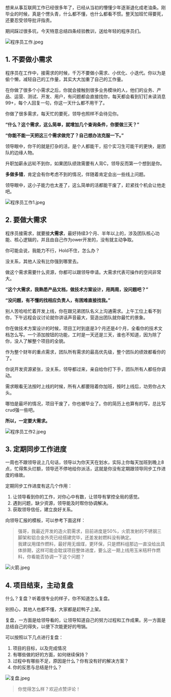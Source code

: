 想来从事互联网工作已经很多年了，已经从当初的懵懂少年逐渐退化成老油条。刚毕业的时候，真是个愣头青，什么都不懂，也什么都看不惯。整天加班忙得要死，还要忍受领导批评指责。

期间踩过很多坑，今天特意总结四条经验教训，送给年轻的程序员们。


![程序员工作.jpeg](https://p9-juejin.byteimg.com/tos-cn-i-k3u1fbpfcp/dcbb638a169e42529012f836e3dac499~tplv-k3u1fbpfcp-watermark.image?)



## 1. 不要做小需求

程序员在工作中，接需求的时候，千万不要做小需求、小优化、小迭代。你以为是偷个懒，减轻自己的工作量，其实大大加重了自己的工作量。

在你做了很多个小需求之后，你就会接触到很多业务模块的人，他们的业务、产品、运营、测试、开发、用户，有问题都会直接找你，每天都会看到钉钉未读消息99+，每个人回复一句，你这一天什么都不用干了。

你做了很多需求，每天忙的要死，领导也照样不会待见你。

**“什么？这个需求，这么简单，就增加几个查询条件，你要做三天？”**

**“你能不能一天把这三个需求做完了？自己想办法克服一下。”**

领导眼中，你干的就是打杂的活，是个人都能干，招个实习生可能干的更快，是团队的边缘人物。

升职加薪永远轮不到你，如果团队绩效需要有人背C，领导反而第一个想到是你。

**多做多错**，肯定会有你考虑不到的情况，伴随着肯定会出一些线上问题。

领导眼中，这小子能力也太差了，这么简单的活都能干废了，赶紧找个机会让他走吧。


![程序员工作1.jpeg](https://p6-juejin.byteimg.com/tos-cn-i-k3u1fbpfcp/08af041c4d434784a850bbe4e8d50a4a~tplv-k3u1fbpfcp-watermark.image?)



## 2. 要做大需求

程序员接需求，就要接**大需求**，最好持续3个月、半年以上的，涉及团队核心功能、核心逻辑的，并且由自己作为ower开发的，没有就主动争取。

你可能会说，我能力不行，Hold不住，怎么办？

没关系，其他人没有比你强到哪里去。

做这个需求需要什么资源，你都可以跟领导申请。大需求代表可操作的空间非常大。

**“这个大需求，我熟悉产品文档，做技术方案设计，用两周，没问题吧？”**

**“没问题，有不懂的找相应负责人，有困难直接找我。”**

别人苦哈哈忙着开发上线，你在跟兄弟团队名义上沟通需求。上午工位上看不到你，下午远程会议讨论就你讲话声音最大，营造出团队就你最忙的景象。

你在做技术方案设计的时候，项目工时到底是3个月还是4个月，全看你的技术文档怎么写。一个添加按钮的功能，工时是一天还是三天，谁也不知道，因为除了你，没人了解整个项目的全貌。

作为整个财年的重点需求，团队所有需求的最高优先级，整个团队的绩效都看你的了。

你说开发资源紧张，没关系，领导都过来，亲自给你打下手，团队所有人都任你调动。

需求眼看无法按时上线的时候，所有人都要陪着你加班，按时上线后，功劳你占大头。

哪怕是最坏的情况，项目干废了，你也被毕业了。你的简历上也算有的写，总比写crud强一些吧。

**所以，一定要大需求。**


![程序员工作2.jpeg](https://p6-juejin.byteimg.com/tos-cn-i-k3u1fbpfcp/e4dcf21eeca6432090f16423a7fefe6f~tplv-k3u1fbpfcp-watermark.image?)



## 3. 定期同步工作进度

一周也不跟领导说上几句话，领导以为你天天在划水，实际上你每天加班到晚上8点，忙得焦头烂额，领导还不停地给你派活，这就是你没有定期跟领导同步工作进度的缘故。

定期同步工作进度有这几个作用：

1. 让领导看到你的工作，对你心中有数，让领导有掌控全局的感觉。
2. 遇到问题，缺少资源，领导能及时帮你协调解决。
3. 获取领导信任，建立良好关系。

向领导汇报的模板，可以参考下面这样：

> 强哥，我最近开发的造火箭需求，目前进度是50%，火箭发射的不锈钢三脚架和铝合金外壳已经搭建完毕，还差发射燃料没有确定。<br/>
> 我建议用煤作燃料，最好用无烟煤，更环保，只是燃料组那边一直没给出具体排期，这样可能会耽误项目整体进度，要么这一期上线用玉米秸秆作燃料，你看能否协调一下这个问题？




![火箭.jpeg](https://p9-juejin.byteimg.com/tos-cn-i-k3u1fbpfcp/697796c5dd504cd3849bffee6947e2c6~tplv-k3u1fbpfcp-watermark.image?)



## 4. 项目结束，主动复盘

什么？复盘？听着很专业的样子，你不知道怎么复盘。

别担心，其他人也都不懂，大家都是赶鸭子上架。

复盘，一方面是给领导看的，让领导知道自己的努力过程和工作成果。另一方面是总结自己的得失，以便下次能更好的甩锅。

可以按照以下几点进行复盘：

1. 项目的目标，以及完成情况
1. 有哪些做的好的方面，如何继续保持？
1. 过程中有哪些不足，原因是什么？你有没有好的解决方案？
1. 你的反思与总结是什么？


![复盘.jpeg](https://p3-juejin.byteimg.com/tos-cn-i-k3u1fbpfcp/f4be8a20bac3497ea0466397613de862~tplv-k3u1fbpfcp-watermark.image?)



> 你觉得怎么样？欢迎点赞评论！


